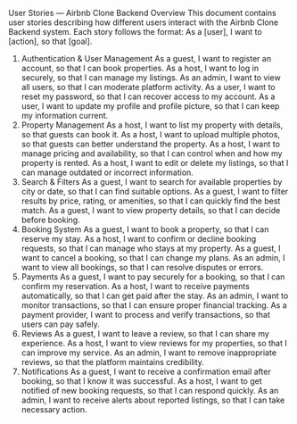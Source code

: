 User Stories — Airbnb Clone Backend
Overview
This document contains user stories describing how different users interact with the Airbnb Clone Backend system.
Each story follows the format:
As a [user], I want to [action], so that [goal].

1. Authentication & User Management
As a guest, I want to register an account, so that I can book properties.
As a host, I want to log in securely, so that I can manage my listings.
As an admin, I want to view all users, so that I can moderate platform activity.
As a user, I want to reset my password, so that I can recover access to my account.
As a user, I want to update my profile and profile picture, so that I can keep my information current.
2. Property Management
As a host, I want to list my property with details, so that guests can book it.
As a host, I want to upload multiple photos, so that guests can better understand the property.
As a host, I want to manage pricing and availability, so that I can control when and how my property is rented.
As a host, I want to edit or delete my listings, so that I can manage outdated or incorrect information.
3. Search & Filters
As a guest, I want to search for available properties by city or date, so that I can find suitable options.
As a guest, I want to filter results by price, rating, or amenities, so that I can quickly find the best match.
As a guest, I want to view property details, so that I can decide before booking.
4. Booking System
As a guest, I want to book a property, so that I can reserve my stay.
As a host, I want to confirm or decline booking requests, so that I can manage who stays at my property.
As a guest, I want to cancel a booking, so that I can change my plans.
As an admin, I want to view all bookings, so that I can resolve disputes or errors.
5. Payments
As a guest, I want to pay securely for a booking, so that I can confirm my reservation.
As a host, I want to receive payments automatically, so that I can get paid after the stay.
As an admin, I want to monitor transactions, so that I can ensure proper financial tracking.
As a payment provider, I want to process and verify transactions, so that users can pay safely.
6. Reviews
As a guest, I want to leave a review, so that I can share my experience.
As a host, I want to view reviews for my properties, so that I can improve my service.
As an admin, I want to remove inappropriate reviews, so that the platform maintains credibility.
7. Notifications
As a guest, I want to receive a confirmation email after booking, so that I know it was successful.
As a host, I want to get notified of new booking requests, so that I can respond quickly.
As an admin, I want to receive alerts about reported listings, so that I can take necessary action.
